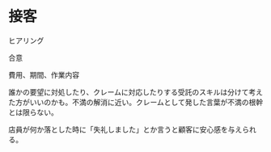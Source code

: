 # 接客

ヒアリング

合意

費用、期間、作業内容

誰かの要望に対処したり、クレームに対応したりする受託のスキルは分けて考えた方がいいのかも。不満の解消に近い。クレームとして発した言葉が不満の根幹とは限らない。

店員が何か落とした時に「失礼しました」とか言うと顧客に安心感を与えられる。
